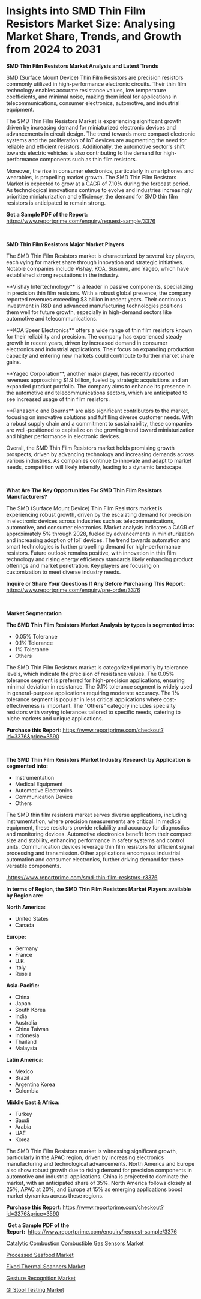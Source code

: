<p><h1>Insights into SMD Thin Film Resistors Market Size: Analysing Market Share, Trends, and Growth from 2024 to 2031</h1></p><p><strong>SMD Thin Film Resistors Market Analysis and Latest Trends</strong></p>
<p><p>SMD (Surface Mount Device) Thin Film Resistors are precision resistors commonly utilized in high-performance electronic circuits. Their thin film technology enables accurate resistance values, low temperature coefficients, and minimal noise, making them ideal for applications in telecommunications, consumer electronics, automotive, and industrial equipment. </p><p>The SMD Thin Film Resistors Market is experiencing significant growth driven by increasing demand for miniaturized electronic devices and advancements in circuit design. The trend towards more compact electronic systems and the proliferation of IoT devices are augmenting the need for reliable and efficient resistors. Additionally, the automotive sector's shift towards electric vehicles is also contributing to the demand for high-performance components such as thin film resistors.</p><p>Moreover, the rise in consumer electronics, particularly in smartphones and wearables, is propelling market growth. The SMD Thin Film Resistors Market is expected to grow at a CAGR of 7.10% during the forecast period. As technological innovations continue to evolve and industries increasingly prioritize miniaturization and efficiency, the demand for SMD thin film resistors is anticipated to remain strong.</p></p>
<p><strong>Get a Sample PDF of the Report:&nbsp;</strong> <a href="https://www.reportprime.com/enquiry/request-sample/3376?utm_campaign=1113&utm_medium=2&utm_source=Github&utm_content=ia&utm_term=15112024&utm_id=smd-thin-film-resistors">https://www.reportprime.com/enquiry/request-sample/3376</a></p>
<p>&nbsp;</p>
<p><strong>SMD Thin Film Resistors Major Market Players</strong></p>
<p><p>The SMD Thin Film Resistors market is characterized by several key players, each vying for market share through innovation and strategic initiatives. Notable companies include Vishay, KOA, Susumu, and Yageo, which have established strong reputations in the industry.</p><p>**Vishay Intertechnology** is a leader in passive components, specializing in precision thin film resistors. With a robust global presence, the company reported revenues exceeding $3 billion in recent years. Their continuous investment in R&D and advanced manufacturing technologies positions them well for future growth, especially in high-demand sectors like automotive and telecommunications.</p><p>**KOA Speer Electronics** offers a wide range of thin film resistors known for their reliability and precision. The company has experienced steady growth in recent years, driven by increased demand in consumer electronics and industrial applications. Their focus on expanding production capacity and entering new markets could contribute to further market share gains.</p><p>**Yageo Corporation**, another major player, has recently reported revenues approaching $1.9 billion, fueled by strategic acquisitions and an expanded product portfolio. The company aims to enhance its presence in the automotive and telecommunications sectors, which are anticipated to see increased usage of thin film resistors.</p><p>**Panasonic and Bourns** are also significant contributors to the market, focusing on innovative solutions and fulfilling diverse customer needs. With a robust supply chain and a commitment to sustainability, these companies are well-positioned to capitalize on the growing trend toward miniaturization and higher performance in electronic devices.</p><p>Overall, the SMD Thin Film Resistors market holds promising growth prospects, driven by advancing technology and increasing demands across various industries. As companies continue to innovate and adapt to market needs, competition will likely intensify, leading to a dynamic landscape.</p></p>
<p>&nbsp;</p>
<p><strong>What Are The Key Opportunities For SMD Thin Film Resistors Manufacturers?</strong></p>
<p><p>The SMD (Surface Mount Device) Thin Film Resistors market is experiencing robust growth, driven by the escalating demand for precision in electronic devices across industries such as telecommunications, automotive, and consumer electronics. Market analysis indicates a CAGR of approximately 5% through 2028, fueled by advancements in miniaturization and increasing adoption of IoT devices. The trend towards automation and smart technologies is further propelling demand for high-performance resistors. Future outlook remains positive, with innovation in thin film technology and rising energy efficiency standards likely enhancing product offerings and market penetration. Key players are focusing on customization to meet diverse industry needs.</p></p>
<p><strong>Inquire or Share Your Questions If Any Before Purchasing This Report:</strong> <a href="https://www.reportprime.com/enquiry/pre-order/3376?utm_campaign=1113&utm_medium=2&utm_source=Github&utm_content=ia&utm_term=15112024&utm_id=smd-thin-film-resistors">https://www.reportprime.com/enquiry/pre-order/3376</a></p>
<p>&nbsp;</p>
<p><strong>Market Segmentation</strong></p>
<p><strong>The SMD Thin Film Resistors Market Analysis by types is segmented into:</strong></p>
<p><ul><li>0.05% Tolerance</li><li>0.1% Tolerance</li><li>1% Tolerance</li><li>Others</li></ul></p>
<p><p>The SMD Thin Film Resistors market is categorized primarily by tolerance levels, which indicate the precision of resistance values. The 0.05% tolerance segment is preferred for high-precision applications, ensuring minimal deviation in resistance. The 0.1% tolerance segment is widely used in general-purpose applications requiring moderate accuracy. The 1% tolerance segment is popular in less critical applications where cost-effectiveness is important. The "Others" category includes specialty resistors with varying tolerances tailored to specific needs, catering to niche markets and unique applications.</p></p>
<p><strong>Purchase this Report:&nbsp;</strong><a href="https://www.reportprime.com/checkout?id=3376&price=3590&utm_campaign=1113&utm_medium=2&utm_source=Github&utm_content=ia&utm_term=15112024&utm_id=smd-thin-film-resistors">https://www.reportprime.com/checkout?id=3376&price=3590</a></p>
<p>&nbsp;</p>
<p><strong>The SMD Thin Film Resistors Market Industry Research by Application is segmented into:</strong></p>
<p><ul><li>Instrumentation</li><li>Medical Equipment</li><li>Automotive Electronics</li><li>Communication Device</li><li>Others</li></ul></p>
<p><p>The SMD thin film resistors market serves diverse applications, including instrumentation, where precision measurements are critical. In medical equipment, these resistors provide reliability and accuracy for diagnostics and monitoring devices. Automotive electronics benefit from their compact size and stability, enhancing performance in safety systems and control units. Communication devices leverage thin film resistors for efficient signal processing and transmission. Other applications encompass industrial automation and consumer electronics, further driving demand for these versatile components.</p></p>
<p><a href="https://www.reportprime.com/smd-thin-film-resistors-r3376?utm_campaign=1113&utm_medium=2&utm_source=Github&utm_content=ia&utm_term=15112024&utm_id=smd-thin-film-resistors">&nbsp;https://www.reportprime.com/smd-thin-film-resistors-r3376</a></p>
<p><strong>In terms of Region, the SMD Thin Film Resistors Market Players available by Region are:</strong></p>
<p>
    <p> <strong> North America: </strong>
        <ul>
            <li>United States</li>
            <li>Canada</li>
        </ul>
        </p> 
    <p> <strong> Europe: </strong>
        <ul>
            <li>Germany</li>
            <li>France</li>
            <li>U.K.</li>
            <li>Italy</li>
            <li>Russia</li>
        </ul>
        </p> 
    <p> <strong> Asia-Pacific: </strong>
        <ul>
            <li>China</li>
            <li>Japan</li>
            <li>South Korea</li>
            <li>India</li>
            <li>Australia</li>
            <li>China Taiwan</li>
            <li>Indonesia</li>
            <li>Thailand</li>
            <li>Malaysia</li>
        </ul>
        </p> 
    <p> <strong> Latin America: </strong>
        <ul>
            <li>Mexico</li>
            <li>Brazil</li>
            <li>Argentina Korea</li>
            <li>Colombia</li>
        </ul>
        </p> 
    <p> <strong> Middle East & Africa: </strong>
        <ul>
            <li>Turkey</li>
            <li>Saudi</li>
            <li>Arabia</li>
            <li>UAE</li>
            <li>Korea</li>
        </ul>
    </p>
    </p>
<p><p>The SMD Thin Film Resistors market is witnessing significant growth, particularly in the APAC region, driven by increasing electronics manufacturing and technological advancements. North America and Europe also show robust growth due to rising demand for precision components in automotive and industrial applications. China is projected to dominate the market, with an anticipated share of 35%. North America follows closely at 25%, APAC at 20%, and Europe at 15% as emerging applications boost market dynamics across these regions.</p></p>
<p><strong>Purchase this Report: </strong><a href="https://www.reportprime.com/checkout?id=3376&price=3590&utm_campaign=1113&utm_medium=2&utm_source=Github&utm_content=ia&utm_term=15112024&utm_id=smd-thin-film-resistors">https://www.reportprime.com/checkout?id=3376&price=3590</a></p>
<p>&nbsp;<strong>Get a Sample PDF of the Report:&nbsp;&nbsp;</strong><a href="https://www.reportprime.com/enquiry/request-sample/3376?utm_campaign=1113&utm_medium=2&utm_source=Github&utm_content=ia&utm_term=15112024&utm_id=smd-thin-film-resistors">https://www.reportprime.com/enquiry/request-sample/3376</a></p>
<p><strong></strong></p>
<p><p><a href="https://github.com/kric8bmkinds/Market-Research-Report-List-1/blob/main/catalytic-combustion-combustible-gas-sensors-market.md?utm_campaign=1113&utm_medium=2&utm_source=Github&utm_content=ia&utm_term=15112024&utm_id=smd-thin-film-resistors">Catalytic Combustion Combustible Gas Sensors Market</a></p><p><a href="https://www.linkedin.com/pulse/influencing-factors-processed-seafood-market-insights-growth-zvrne?utm_campaign=1113&utm_medium=2&utm_source=Github&utm_content=ia&utm_term=15112024&utm_id=smd-thin-film-resistors">Processed Seafood Market</a></p><p><a href="https://github.com/GenaGaines34/Market-Research-Report-List-1/blob/main/fixed-thermal-scanners-market.md?utm_campaign=1113&utm_medium=2&utm_source=Github&utm_content=ia&utm_term=15112024&utm_id=smd-thin-film-resistors">Fixed Thermal Scanners Market</a></p><p><a href="https://issuu.com/reportprime-2/docs/gesture-recognition-market-size-203_52dfa41991e652?utm_campaign=1113&utm_medium=2&utm_source=Github&utm_content=ia&utm_term=15112024&utm_id=smd-thin-film-resistors">Gesture Recognition Market</a></p><p><a href="https://issuu.com/reportprime-2/docs/gi-stool-testing-market-size-2030.p_969a0dc0c28632?utm_campaign=1113&utm_medium=2&utm_source=Github&utm_content=ia&utm_term=15112024&utm_id=smd-thin-film-resistors">GI Stool Testing Market</a></p></p>